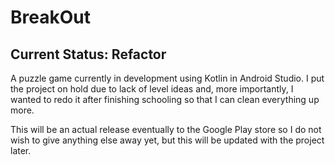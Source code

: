 # BreakOut

## Current Status: Refactor

 A puzzle game currently in development using Kotlin in Android Studio. I put the project on hold due to lack of level ideas and, more importantly, I wanted to redo it after finishing schooling so that I can clean everything up more.
 
 This will be an actual release eventually to the Google Play store so I do not wish to give anything else away yet, but this will be updated with the project later.
